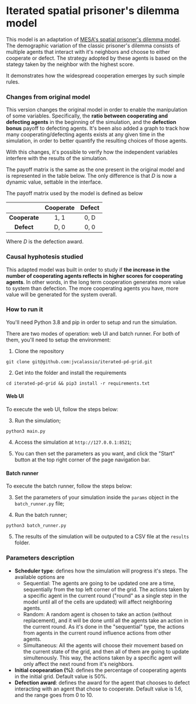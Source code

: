 # Iterated spatial prisoner's dilemma model

This model is an adaptation of [MESA's spatial prisoner's dilemma model](https://github.com/projectmesa/mesa/tree/v0.9.0/examples). The demographic variation of the classic prisoner's dilemma consists of multiple agents that interact with it's neighbors and choose to either cooperate or defect. The strategy adopted by these agents is based on the stategy taken by the neighbor with the highest score.

It demonstrates how the widespread cooperation emerges by such simple rules.

### Changes from original model

This version changes the original model in order to enable the manipulation of some variables. Specifically, the **ratio between cooperating and defecting agents** in the beginning of the simulation, and the **defection bonus** payoff to defecting agents. It's been also added a graph to track how many cooperating/defecting agents exists at any given time in the simulation, in order to better quantify the resulting choices of those agents.

With this changes, it's possible to verify how the independent variables interfere with the results of the simulation.

The payoff matrix is the same as the one present in the original model and is represented in the table below. The only difference is that *D* is now a dynamic value, settable in the interface.

The payoff matrix used by the model is defined as below

|               | Cooperate | Defect|
|:-------------:|:---------:|:-----:|
| **Cooperate** | 1, 1      | 0, D  |
| **Defect**    | D, 0      | 0, 0  |

Where *D* is the defection award.

### Causal hyphotesis studied

This adapted model was built in order to study if **the increase in the number of cooperating agents reflects in higher scores for cooperating agents**. In other words, in the long term cooperation generates more value to system than defection. The more cooperating agents you have, more value will be generated for the system overall.

### How to run it

You'll need Python 3.8 and pip in order to setup and run the simulation. 

There are two modes of operation: web UI and batch runner. For both of them, you'll need to setup the environment:

1. Clone the repository

```
git clone git@github.com:jvcalassio/iterated-pd-grid.git
```

2. Get into the folder and install the requirements

```
cd iterated-pd-grid && pip3 install -r requirements.txt
```

#### Web UI

To execute the web UI, follow the steps below:


3. Run the simulation;

```
python3 main.py
```

4. Access the simulation at `http://127.0.0.1:8521`;

5. You can then set the parameters as you want, and click the "Start" button at the top right corner of the page navigation bar.

#### Batch runner

To execute the batch runner, follow the steps below:

3. Set the parameters of your simulation inside the `params` object in the `batch_runner.py` file;

4. Run the batch runner;

```
python3 batch_runner.py
```

5. The results of the simulation will be outputed to a CSV file at the `results` folder.

### Parameters description

- **Scheduler type**: defines how the simulation will progress it's steps. The available options are
  - Sequential: The agents are going to be updated one are a time, sequentially from the top left corner of the grid. The actions taken by a specific agent in the current round ("round" as a single step in the model until all of the cells are updated) will affect neighboring agents.
  - Random: A random agent is chosen to take an action (without replacement), and it will be done until all the agents take an action in the current round. As it's done in the "sequential" type, the actions from agents in the current round influence actions from other agents.
  - Simultaneous: All the agents will choose their movement based on the current state of the grid, and then all of them are going to update simultenously. This way, the actions taken by a specific agent will only affect the next round from it's neighbors.
- **Initial coopearation (%)**: defines the percentage of cooperating agents in the initial grid. Default value is 50%.
- **Defection award**: defines the award for the agent that chooses to defect interacting with an agent that chose to cooperate. Default value is 1.6, and the range goes from 0 to 10.